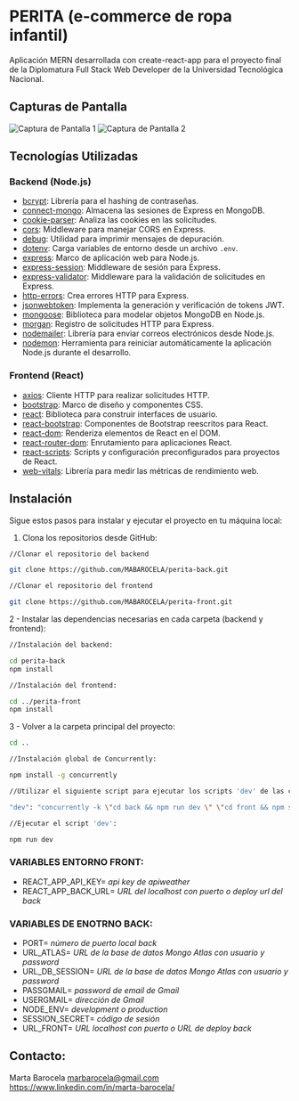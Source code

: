 # PERITA (e-commerce de ropa infantil)

Aplicación MERN desarrollada con create-react-app para el proyecto final de la Diplomatura Full Stack Web Developer de la Universidad Tecnológica Nacional.

## Capturas de Pantalla

![Captura de Pantalla 1](https://imagesupload.net/image/aZkt)
![Captura de Pantalla 2](https://imagesupload.net/image/ad8B)

## Tecnologías Utilizadas

### Backend (Node.js)

- [bcrypt](https://www.npmjs.com/package/bcrypt): Librería para el hashing de contraseñas.
- [connect-mongo](https://www.npmjs.com/package/connect-mongo): Almacena las sesiones de Express en MongoDB.
- [cookie-parser](https://www.npmjs.com/package/cookie-parser): Analiza las cookies en las solicitudes.
- [cors](https://www.npmjs.com/package/cors): Middleware para manejar CORS en Express.
- [debug](https://www.npmjs.com/package/debug): Utilidad para imprimir mensajes de depuración.
- [dotenv](https://www.npmjs.com/package/dotenv): Carga variables de entorno desde un archivo `.env`.
- [express](https://www.npmjs.com/package/express): Marco de aplicación web para Node.js.
- [express-session](https://www.npmjs.com/package/express-session): Middleware de sesión para Express.
- [express-validator](https://www.npmjs.com/package/express-validator): Middleware para la validación de solicitudes en Express.
- [http-errors](https://www.npmjs.com/package/http-errors): Crea errores HTTP para Express.
- [jsonwebtoken](https://www.npmjs.com/package/jsonwebtoken): Implementa la generación y verificación de tokens JWT.
- [mongoose](https://www.npmjs.com/package/mongoose): Biblioteca para modelar objetos MongoDB en Node.js.
- [morgan](https://www.npmjs.com/package/morgan): Registro de solicitudes HTTP para Express.
- [nodemailer](https://www.npmjs.com/package/nodemailer): Librería para enviar correos electrónicos desde Node.js.
- [nodemon](https://www.npmjs.com/package/nodemon): Herramienta para reiniciar automáticamente la aplicación Node.js durante el desarrollo.

### Frontend (React)

- [axios](https://www.npmjs.com/package/axios): Cliente HTTP para realizar solicitudes HTTP.
- [bootstrap](https://www.npmjs.com/package/bootstrap): Marco de diseño y componentes CSS.
- [react](https://www.npmjs.com/package/react): Biblioteca para construir interfaces de usuario.
- [react-bootstrap](https://www.npmjs.com/package/react-bootstrap): Componentes de Bootstrap reescritos para React.
- [react-dom](https://www.npmjs.com/package/react-dom): Renderiza elementos de React en el DOM.
- [react-router-dom](https://www.npmjs.com/package/react-router-dom): Enrutamiento para aplicaciones React.
- [react-scripts](https://www.npmjs.com/package/react-scripts): Scripts y configuración preconfigurados para proyectos de React.
- [web-vitals](https://www.npmjs.com/package/web-vitals): Librería para medir las métricas de rendimiento web.

## Instalación

Sigue estos pasos para instalar y ejecutar el proyecto en tu máquina local:

1. Clona los repositorios desde GitHub:

```bash
//Clonar el repositorio del backend

git clone https://github.com/MABAROCELA/perita-back.git

//Clonar el repositorio del frontend

git clone https://github.com/MABAROCELA/perita-front.git
```

2 - Instalar las dependencias necesarias en cada carpeta (backend y frontend):

```bash
//Instalación del backend:

cd perita-back
npm install

//Instalación del frontend:

cd ../perita-front
npm install
```

3 - Volver a la carpeta principal del proyecto:

```bash
cd ..

//Instalación global de Concurrently:

npm install -g concurrently

//Utilizar el siguiente script para ejecutar los scripts 'dev' de las carpetas 'back' y 'front' simultáneamente:

"dev": "concurrently -k \"cd back && npm run dev \" \"cd front && npm start\"",

//Ejecutar el script 'dev':

npm run dev
```


### VARIABLES ENTORNO FRONT:

- REACT_APP_API_KEY= *api key de apiweather*
- REACT_APP_BACK_URL= *URL del localhost con puerto o deploy url del back*

### VARIABLES DE ENOTRNO BACK:

- PORT= *número de puerto local back*
- URL_ATLAS= *URL de la base de datos Mongo Atlas con usuario y password*
- URL_DB_SESSION= *URL de la base de datos Mongo Atlas con usuario y password*
- PASSGMAIL= *password de email de Gmail*
- USERGMAIL= *dirección de Gmail*
- NODE_ENV= *development o production*
- SESSION_SECRET= *código de sesión*
- URL_FRONT= *URL localhost con puerto o URL de deploy back*

## Contacto:

Marta Barocela
marbarocela@gmail.com
https://www.linkedin.com/in/marta-barocela/